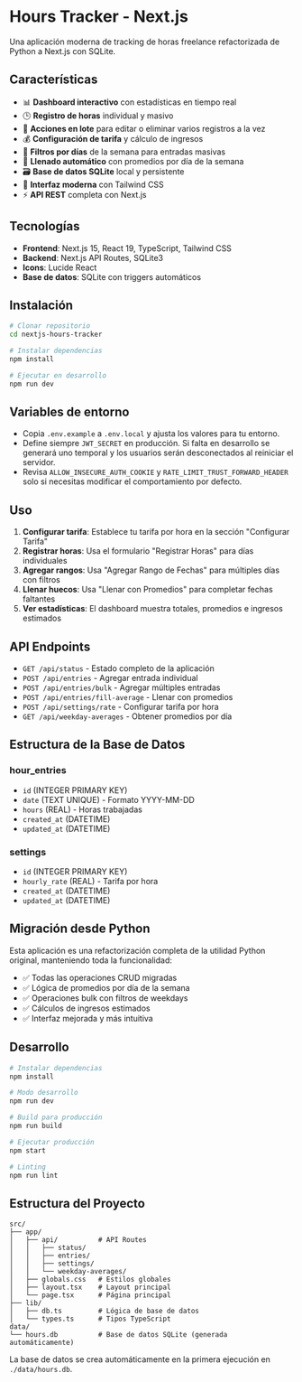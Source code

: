 # Hours Tracker - Next.js

Una aplicación moderna de tracking de horas freelance refactorizada de Python a Next.js con SQLite.

## Características

- 📊 **Dashboard interactivo** con estadísticas en tiempo real
- 🕒 **Registro de horas** individual y masivo
- 🧹 **Acciones en lote** para editar o eliminar varios registros a la vez
- 💰 **Configuración de tarifa** y cálculo de ingresos
- 📅 **Filtros por días** de la semana para entradas masivas
- 🔄 **Llenado automático** con promedios por día de la semana
- 🗃️ **Base de datos SQLite** local y persistente
- 🎨 **Interfaz moderna** con Tailwind CSS
- ⚡ **API REST** completa con Next.js

## Tecnologías

- **Frontend**: Next.js 15, React 19, TypeScript, Tailwind CSS
- **Backend**: Next.js API Routes, SQLite3
- **Icons**: Lucide React
- **Base de datos**: SQLite con triggers automáticos

## Instalación

```bash
# Clonar repositorio
cd nextjs-hours-tracker

# Instalar dependencias
npm install

# Ejecutar en desarrollo
npm run dev
```

## Variables de entorno

- Copia `.env.example` a `.env.local` y ajusta los valores para tu entorno.
- Define siempre `JWT_SECRET` en producción. Si falta en desarrollo se generará uno temporal y los usuarios serán desconectados al reiniciar el servidor.
- Revisa `ALLOW_INSECURE_AUTH_COOKIE` y `RATE_LIMIT_TRUST_FORWARD_HEADER` solo si necesitas modificar el comportamiento por defecto.

## Uso

1. **Configurar tarifa**: Establece tu tarifa por hora en la sección "Configurar Tarifa"
2. **Registrar horas**: Usa el formulario "Registrar Horas" para días individuales
3. **Agregar rangos**: Usa "Agregar Rango de Fechas" para múltiples días con filtros
4. **Llenar huecos**: Usa "Llenar con Promedios" para completar fechas faltantes
5. **Ver estadísticas**: El dashboard muestra totales, promedios e ingresos estimados

## API Endpoints

- `GET /api/status` - Estado completo de la aplicación
- `POST /api/entries` - Agregar entrada individual
- `POST /api/entries/bulk` - Agregar múltiples entradas
- `POST /api/entries/fill-average` - Llenar con promedios
- `POST /api/settings/rate` - Configurar tarifa por hora
- `GET /api/weekday-averages` - Obtener promedios por día

## Estructura de la Base de Datos

### hour_entries
- `id` (INTEGER PRIMARY KEY)
- `date` (TEXT UNIQUE) - Formato YYYY-MM-DD
- `hours` (REAL) - Horas trabajadas
- `created_at` (DATETIME)
- `updated_at` (DATETIME)

### settings
- `id` (INTEGER PRIMARY KEY)
- `hourly_rate` (REAL) - Tarifa por hora
- `created_at` (DATETIME)
- `updated_at` (DATETIME)

## Migración desde Python

Esta aplicación es una refactorización completa de la utilidad Python original, manteniendo toda la funcionalidad:

- ✅ Todas las operaciones CRUD migradas
- ✅ Lógica de promedios por día de la semana
- ✅ Operaciones bulk con filtros de weekdays
- ✅ Cálculos de ingresos estimados
- ✅ Interfaz mejorada y más intuitiva

## Desarrollo

```bash
# Instalar dependencias
npm install

# Modo desarrollo
npm run dev

# Build para producción
npm run build

# Ejecutar producción
npm start

# Linting
npm run lint
```

## Estructura del Proyecto

```
src/
├── app/
│   ├── api/          # API Routes
│   │   ├── status/
│   │   ├── entries/
│   │   ├── settings/
│   │   └── weekday-averages/
│   ├── globals.css   # Estilos globales
│   ├── layout.tsx    # Layout principal
│   └── page.tsx      # Página principal
├── lib/
│   ├── db.ts         # Lógica de base de datos
│   └── types.ts      # Tipos TypeScript
data/
└── hours.db          # Base de datos SQLite (generada automáticamente)
```

La base de datos se crea automáticamente en la primera ejecución en `./data/hours.db`.
